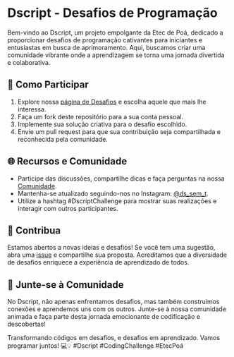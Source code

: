 <img href="blob:https://web.whatsapp.com/8777c53d-0c3e-4881-ba9b-54c06bbda22b"/>

# Dscript - Desafios de Programação

Bem-vindo ao Dscript, um projeto empolgante da Etec de Poá, dedicado a proporcionar desafios de programação cativantes para iniciantes e entusiastas em busca de aprimoramento. Aqui, buscamos criar uma comunidade vibrante onde a aprendizagem se torna uma jornada divertida e colaborativa.

## 🚀 Como Participar

1. Explore nossa [página de Desafios](desafios) e escolha aquele que mais lhe interessa.
2. Faça um fork deste repositório para a sua conta pessoal.
3. Implemente sua solução criativa para o desafio escolhido.
4. Envie um pull request para que sua contribuição seja compartilhada e reconhecida pela comunidade.

## 🌐 Recursos e Comunidade

- Participe das discussões, compartilhe dicas e faça perguntas na nossa [Comunidade](comunidade).
- Mantenha-se atualizado seguindo-nos no Instagram: [@ds_sem_t](https://instagram.com/ds_sem_t).
- Utilize a hashtag #DscriptChallenge para mostrar suas realizações e interagir com outros participantes.

## 🌟 Contribua

Estamos abertos a novas ideias e desafios! Se você tem uma sugestão, abra uma [issue](https://github.com/seu-usuario/dscript/issues) e compartilhe sua proposta. Acreditamos que a diversidade de desafios enriquece a experiência de aprendizado de todos.

## 🤝 Junte-se à Comunidade

No Dscript, não apenas enfrentamos desafios, mas também construímos conexões e aprendemos uns com os outros. Junte-se à nossa comunidade animada e faça parte desta jornada emocionante de codificação e descobertas!

Transformando códigos em desafios, e desafios em aprendizado. Vamos programar juntos! 💻💡 #Dscript #CodingChallenge #EtecPoá
